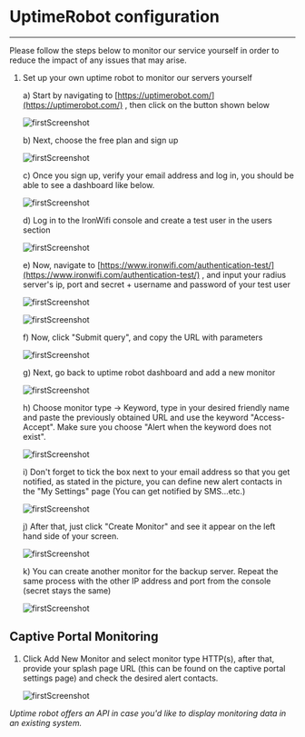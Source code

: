 # **UptimeRobot configuration**

---

Please follow the steps below to monitor our service yourself in order to reduce the impact of any issues that may arise.

1. Set up your own uptime robot to monitor our servers yourself 

    a) Start by navigating to [https://uptimerobot.com/](https://uptimerobot.com/) , then click on the button shown below

    ![firstScreenshot](https://raw.githubusercontent.com/IronWifi/docs/master/user_Guide/serviceMonitor/monitor1.png)


    b) Next, choose the free plan and sign up

    ![firstScreenshot](https://raw.githubusercontent.com/IronWifi/docs/master/user_Guide/serviceMonitor/monitor2.png)


    c) Once you sign up, verify your email address and log in, you should be able to see a dashboard like below.

    ![firstScreenshot](https://raw.githubusercontent.com/IronWifi/docs/master/user_Guide/serviceMonitor/monitor3.png)


    d) Log in to the IronWifi console and create a test user in the users section

    ![firstScreenshot](https://raw.githubusercontent.com/IronWifi/docs/master/user_Guide/serviceMonitor/monitor5.png)

    e) Now, navigate to [https://www.ironwifi.com/authentication-test/](https://www.ironwifi.com/authentication-test/) , and input your radius server's ip, port and secret + username and password of your test user

    ![firstScreenshot](https://raw.githubusercontent.com/IronWifi/docs/master/user_Guide/serviceMonitor/monitor7.png)

    ![firstScreenshot](https://raw.githubusercontent.com/IronWifi/docs/master/user_Guide/serviceMonitor/monitor8.png)

    f) Now, click "Submit query", and copy the URL with parameters

    ![firstScreenshot](https://raw.githubusercontent.com/IronWifi/docs/master/user_Guide/serviceMonitor/monitor6.png)

    g) Next, go back to uptime robot dashboard and add a new monitor

    ![firstScreenshot](https://raw.githubusercontent.com/IronWifi/docs/master/user_Guide/serviceMonitor/monitor9.png)

    h) Choose monitor type → Keyword, type in your desired friendly name and paste the previously obtained URL and use the keyword "Access-Accept". Make sure you choose "Alert when the keyword does not exist".

    ![firstScreenshot](https://raw.githubusercontent.com/IronWifi/docs/master/user_Guide/serviceMonitor/monitor10.png)

    i) Don't forget to tick the box next to your email address so that you get notified, as stated in the picture, you can define new alert contacts in the "My Settings" page (You can get notified by SMS...etc.)

    ![firstScreenshot](https://raw.githubusercontent.com/IronWifi/docs/master/user_Guide/serviceMonitor/monitor11.png)

    j) After that, just click "Create Monitor" and see it appear on the left hand side of your screen.

    ![firstScreenshot](https://raw.githubusercontent.com/IronWifi/docs/master/user_Guide/serviceMonitor/monitor12.png)

    k) You can create another monitor for the backup server. Repeat the same process with the other IP address and port from the console (secret stays the same)

    ![firstScreenshot](https://raw.githubusercontent.com/IronWifi/docs/master/user_Guide/serviceMonitor/monitor4.png)
    
## Captive Portal Monitoring

1. Click Add New Monitor and select monitor type HTTP(s), after that, provide your splash page URL (this can be found on the captive portal settings page) and check the desired alert contacts.

    ![firstScreenshot](https://raw.githubusercontent.com/IronWifi/docs/master/user_Guide/serviceMonitor/monitor13.png)

_Uptime robot offers an API in case you'd like to display monitoring data in an existing system._
